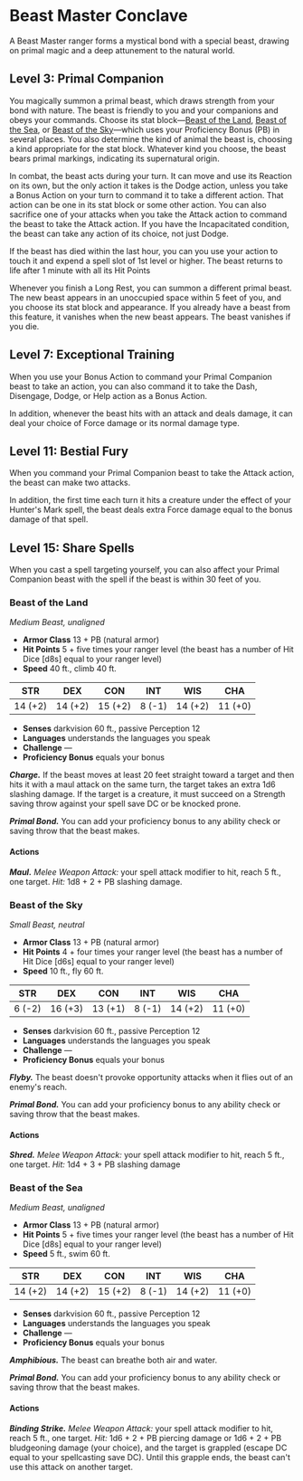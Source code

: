 # Beast Master Conclave

A Beast Master ranger forms a mystical bond with a special beast, drawing on primal magic and a deep attunement to the natural world.

## Level 3: Primal Companion

You magically summon a primal beast, which draws strength from your bond with nature. The beast is friendly to you and your companions and obeys your commands. Choose its stat block—[Beast of the Land], [Beast of the Sea], or [Beast of the Sky]—which uses your Proficiency Bonus (PB) in several places. You also determine the kind of animal the beast is, choosing a kind appropriate for the stat block. Whatever kind you choose, the beast bears primal markings, indicating its supernatural origin.

In combat, the beast acts during your turn. It can move and use its Reaction on its own, but the only action it takes is the Dodge action, unless you take a Bonus Action on your turn to command it to take a different action. That action can be one in its stat block or some other action. You can also sacrifice one of your attacks when you take the Attack action to command the beast to take the Attack action. If you have the Incapacitated condition, the beast can take any action of its choice, not just Dodge.

If the beast has died within the last hour, you can you use your action to touch it and expend a spell slot of 1st level or higher. The beast returns to life after 1 minute with all its Hit Points
 
Whenever you finish a Long Rest, you can summon a different primal beast. The new beast appears in an unoccupied space within 5 feet of you, and you choose its stat block and appearance. If you already have a beast from this feature, it vanishes when the new beast appears. The beast vanishes if you die.

[Beast of the Land]: #beast-of-the-land
[Beast of the Sea]: #beast-of-the-sea
[Beast of the Sky]: #beast-of-the-sky

## Level 7: Exceptional Training

When you use your Bonus Action to command your Primal Companion beast to take an action, you can also command it to take the Dash, Disengage, Dodge, or Help action as a Bonus Action.

In addition, whenever the beast hits with an attack and deals damage, it can deal your choice of Force damage or its normal damage type.

## Level 11: Bestial Fury

When you command your Primal Companion beast to take the Attack action, the beast can make two attacks.

In addition, the first time each turn it hits a creature under the effect of your Hunter's Mark spell, the beast deals extra Force damage equal to the bonus damage of that spell.

## Level 15: Share Spells

When you cast a spell targeting yourself, you can also affect your Primal Companion beast with the spell if the beast is within 30 feet of you.

### Beast of the Land
*Medium Beast, unaligned*

- **Armor Class** 13 + PB (natural armor)
- **Hit Points** 5 + five times your ranger level (the beast has a number of Hit Dice [d8s] equal to your ranger level)
- **Speed** 40 ft., climb 40 ft.

|STR|DEX|CON|INT|WIS|CHA|
|:---:|:---:|:---:|:---:|:---:|:---:|
|14 (+2)|14 (+2)|15 (+2)|8 (-1)|14 (+2)|11 (+0)|

- **Senses** darkvision 60 ft., passive Perception 12
- **Languages** understands the languages you speak
- **Challenge** —
- **Proficiency Bonus** equals your bonus

***Charge.*** If the beast moves at least 20 feet straight toward a target and then hits it with a maul attack on the same turn, the target takes an extra 1d6 slashing damage. If the target is a creature, it must succeed on a Strength saving throw against your spell save DC or be knocked prone.  

***Primal Bond.*** You can add your proficiency bonus to any ability check or saving throw that the beast makes.  

#### Actions
***Maul.*** *Melee Weapon Attack:* your spell attack modifier to hit, reach 5 ft., one target. *Hit:* 1d8 + 2 + PB slashing damage.

### Beast of the Sky
*Small Beast, neutral*

- **Armor Class** 13 + PB (natural armor)
- **Hit Points** 4 + four times your ranger level (the beast has a number of Hit Dice [d6s] equal to your ranger level)
- **Speed** 10 ft., fly 60 ft.

|STR|DEX|CON|INT|WIS|CHA|
|:---:|:---:|:---:|:---:|:---:|:---:|
|6 (-2)|16 (+3)|13 (+1)|8 (-1)|14 (+2)|11 (+0)|

- **Senses** darkvision 60 ft., passive Perception 12
- **Languages** understands the languages you speak
- **Challenge** —
- **Proficiency Bonus** equals your bonus

***Flyby.*** The beast doesn't provoke opportunity attacks when it flies out of an enemy's reach.  

***Primal Bond.*** You can add your proficiency bonus to any ability check or saving throw that the beast makes.  

#### Actions
***Shred.*** *Melee Weapon Attack:* your spell attack modifier to hit, reach 5 ft., one target. *Hit:* 1d4 + 3 + PB slashing damage

### Beast of the Sea
*Medium Beast, unaligned*

- **Armor Class** 13 + PB (natural armor)
- **Hit Points** 5 + five times your ranger level (the beast has a number of Hit Dice [d8s] equal to your ranger level)
- **Speed** 5 ft., swim 60 ft.

|STR|DEX|CON|INT|WIS|CHA|
|:---:|:---:|:---:|:---:|:---:|:---:|
|14 (+2)|14 (+2)|15 (+2)|8 (-1)|14 (+2)|11 (+0)|

- **Senses** darkvision 60 ft., passive Perception 12
- **Languages** understands the languages you speak
- **Challenge** —
- **Proficiency Bonus** equals your bonus

***Amphibious.*** The beast can breathe both air and water.  

***Primal Bond.*** You can add your proficiency bonus to any ability check or saving throw that the beast makes.  

#### Actions

***Binding Strike.*** *Melee Weapon Attack:* your spell attack modifier to hit, reach 5 ft., one target. *Hit:* 1d6 + 2 + PB piercing damage or 1d6 + 2 + PB bludgeoning damage (your choice), and the target is grappled (escape DC equal to your spellcasting save DC). Until this grapple ends, the beast can't use this attack on another target.

